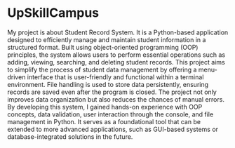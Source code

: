 # UpSkillCampus
My project is about Student Record System. It is a Python-based application designed to efficiently manage and maintain student information in a structured format. Built using object-oriented programming (OOP) principles, the system allows users to perform essential operations such as adding, viewing, searching, and deleting student records. This project aims to simplify the process of student data management by offering a menu-driven interface that is user-friendly and functional within a terminal environment. File handling is used to store data persistently, ensuring records are saved even after the program is closed. The project not only improves data organization but also reduces the chances of manual errors. By developing this system, I gained hands-on experience with OOP concepts, data validation, user interaction through the console, and file management in Python. It serves as a foundational tool that can be extended to more advanced applications, such as GUI-based systems or database-integrated solutions in the future.

